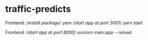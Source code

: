 # traffic-predicts

Frontend:
/_install package_/
yarn
/_start app at port 3001_/
yarn start

Frontend:
/_start app at port 8000_/
uvicorn main:app --reload
